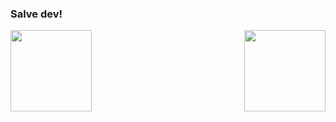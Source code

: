 ### Salve dev!

<div>
<img height="130px"src="https://github-readme-stats.vercel.app/api?username=Lucas-Pontes-Soares&show_icons=true&theme=cobalt">
<img height="130px" align="right" src="https://github-readme-stats.vercel.app/api/top-langs/?username=Lucas-Pontes-Soares&layout=compact">
</div>

